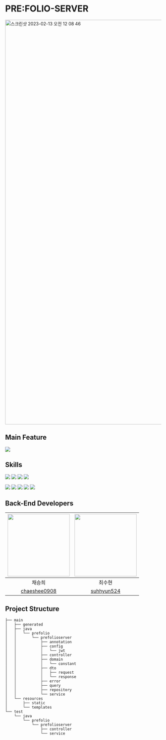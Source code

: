 # PRE:FOLIO-SERVER


<img width="1300" alt="스크린샷 2023-02-13 오전 12 08 46" src="https://user-images.githubusercontent.com/74910760/218319201-5d029b2b-871e-45c4-9978-7a0d70a79ff9.png">


## Main Feature
<img src="https://file.notion.so/f/s/a25bd352-0745-4f92-9c43-31e7b79dd0b9/Untitled.png?id=b47a76fc-3734-4e08-9516-26734bdbbe0b&table=block&spaceId=fa556f95-307b-42dc-91a8-7bd80f3ba0f0&expirationTimestamp=1681729583450&signature=gRG1HcTIEiYsUg56N3oqCip9QdP_a3m7-I1O92NMtiQ&downloadName=Untitled.png">

## Skills
<img src="https://img.shields.io/badge/java-007396?style=for-the-badge&logo=java&logoColor=white"> <img src="https://img.shields.io/badge/spring%20boot-6DB33F?style=for-the-badge&logo=springboot&logoColor=white"> <img src="https://img.shields.io/badge/mysql-4479A1?style=for-the-badge&logo=mysql&logoColor=white"> <img src="https://img.shields.io/badge/gradle-02303A?style=for-the-badge&logo=gradle&logoColor=white">

<img src="https://img.shields.io/badge/ec2-FF9900?style=for-the-badge&logo=amazonec2&logoColor=white"> <img src="https://img.shields.io/badge/rds-527FFF?style=for-the-badge&logo=amazonrds&logoColor=white"> <img src="https://img.shields.io/badge/swagger-85EA2D?style=for-the-badge&logo=swagger&logoColor=white"> <img src="https://img.shields.io/badge/docker-2496ED?style=for-the-badge&logo=docker&logoColor=white"> <img src="https://img.shields.io/badge/github%20actions-2088FF?style=for-the-badge&logo=githubactions&logoColor=white">


## Back-End Developers

<div align="center"> 

| <img width=200px src="https://github.com/chaeshee0908.png"/> | <img width=200px src="https://github.com/suhhyun524.png"/> |
| :----------------------------------------------------------: | :----------------------------------------------------------: | 
|                          채승희                               |                          최수현                               |
|         [chaeshee0908](https://github.com/chaeshee0908)      |          [suhhyun524](https://github.com/suhhyun524)         |
</div>


## Project Structure
```
├── main
│   ├── generated
│   ├── java
│   │   └── prefolio
│   │       └── prefolioserver
│   │           ├── annotation
│   │           ├── config
│   │           │   └── jwt
│   │           ├── controller
│   │           ├── domain
│   │           │   └── constant
│   │           ├── dto
│   │           │   ├── request
│   │           │   └── response
│   │           ├── error
│   │           ├── query
│   │           ├── repository
│   │           └── service
│   └── resources
│       ├── static
│       └── templates
└── test
    └── java
        └── prefolio
            └── prefolioserver
                ├── controller
                └── service
```
